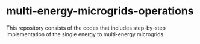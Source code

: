 # multi-energy-microgrids-operations

This repository consists of the codes that includes step-by-step implementation of the single energy to multi-energy microgrids.
